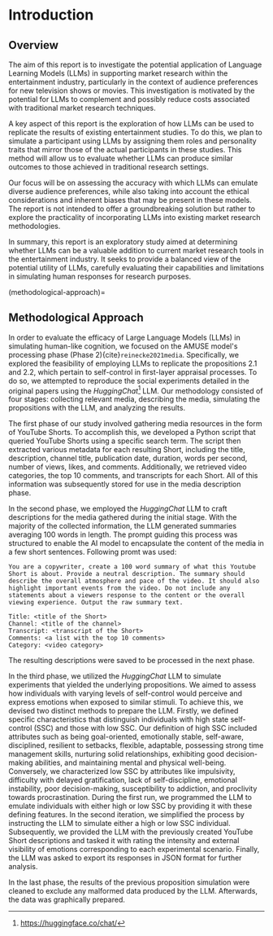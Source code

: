 # Introduction

## Overview
The aim of this report is to investigate the potential application of Language Learning Models (LLMs) in supporting market research within the entertainment industry, particularly in the context of audience preferences for new television shows or movies. This investigation is motivated by the potential for LLMs to complement and possibly reduce costs associated with traditional market research techniques.

A key aspect of this report is the exploration of how LLMs can be used to replicate the results of existing entertainment studies. To do this, we plan to simulate a participant using LLMs by assigning them roles and personality traits that mirror those of the actual participants in these studies. This method will allow us to evaluate whether LLMs can produce similar outcomes to those achieved in traditional research settings.

Our focus will be on assessing the accuracy with which LLMs can emulate diverse audience preferences, while also taking into account the ethical considerations and inherent biases that may be present in these models. The report is not intended to offer a groundbreaking solution but rather to explore the practicality of incorporating LLMs into existing market research methodologies.

In summary, this report is an exploratory study aimed at determining whether LLMs can be a valuable addition to current market research tools in the entertainment industry. It seeks to provide a balanced view of the potential utility of LLMs, carefully evaluating their capabilities and limitations in simulating human responses for research purposes.

(methodological-approach)=
## Methodological Approach
<!-- Methodological approach -->
In order to evaluate the efficacy of Large Language Models (LLMs) in simulating human-like cognition, we focused on the AMUSE model's processing phase (Phase 2){cite}`reinecke2021media`. Specifically, we explored the feasibility of employing LLMs to replicate the propositions 2.1 and 2.2, which pertain to self-control in first-layer appraisal processes. To do so, we attempted to reproduce the social experiments detailed in the original papers using the *HuggingChat*[^1] LLM. Our methodology consisted of four stages: collecting relevant media, describing the media, simulating the propositions with the LLM, and analyzing the results.

The first phase of our study involved gathering media resources in the form of YouTube Shorts. To accomplish this, we developed a Python script that queried YouTube Shorts using a specific search term. The script then extracted various metadata for each resulting Short, including the title, description, channel title, publication date, duration, words per second, number of views, likes, and comments. Additionally, we retrieved video categories, the top 10 comments, and transcripts for each Short. All of this information was subsequently stored for use in the media description phase.

In the second phase, we employed the *HuggingChat* LLM to craft descriptions for the media gathered during the initial stage. With the majority of the collected information, the LLM generated summaries averaging 100 words in length. The prompt guiding this process was structured to enable the AI model to encapsulate the content of the media in a few short sentences. Following promt was used:
```text
You are a copywriter, create a 100 word summary of what this Youtube Short is about. Provide a neutral description. The summary should describe the overall atmosphere and pace of the video. It should also highlight important events from the video. Do not include any statements about a viewers response to the content or the overall viewing experience. Output the raw summary text.

Title: <title of the Short>
Channel: <title of the channel>
Transcript: <transcript of the Short>
Comments: <a list with the top 10 comments>
Category: <video category>
```
The resulting descriptions were saved to be processed in the next phase.

In the third phase, we utilized the *HuggingChat* LLM to simulate experiments that yielded the underlying propositions. We aimed to assess how individuals with varying levels of self-control would perceive and express emotions when exposed to similar stimuli. To achieve this, we devised two distinct methods to prepare the LLM. Firstly, we defined specific characteristics that distinguish individuals with high state self-control (SSC) and those with low SSC. Our definition of high SSC included attributes such as being goal-oriented, emotionally stable, self-aware, disciplined, resilient to setbacks, flexible, adaptable, possessing strong time management skills, nurturing solid relationships, exhibiting good decision-making abilities, and maintaining mental and physical well-being. Conversely, we characterized low SSC by attributes like impulsivity, difficulty with delayed gratification, lack of self-discipline, emotional instability, poor decision-making, susceptibility to addiction, and proclivity towards procrastination. During the first run, we programmed the LLM to emulate individuals with either high or low SSC by providing it with these defining features. In the second iteration, we simplified the process by instructing the LLM to simulate either a high or low SSC individual. Subsequently, we provided the LLM with the previously created YouTube Short descriptions and tasked it with rating the intensity and external visibility of emotions corresponding to each experimental scenario. Finally, the LLM was asked to export its responses in JSON format for further analysis.

In the last phase, the results of the previous proposition simulation were cleaned to exclude any malformed data produced by the LLM. Afterwards, the data was graphically prepared.

[^1]: <https://huggingface.co/chat/>
